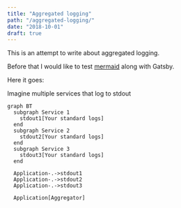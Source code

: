 ```yaml
---
title: "Aggregated logging"
path: "/aggregated-logging/"
date: "2018-10-01"
draft: true
---
```


This is an attempt to write about aggregated logging.

Before that I would like to test [mermaid](https://mermaidjs.github.io/)
along with Gatsby.

Here it goes:

Imagine multiple services that log to stdout

```mermaid
graph BT
  subgraph Service 1
    stdout1[Your standard logs]
  end
  subgraph Service 2
    stdout2[Your standard logs]
  end
  subgraph Service 3
    stdout3[Your standard logs]
  end

  Application-.->stdout1
  Application-.->stdout2
  Application-.->stdout3

  Application[Aggregator]
```
